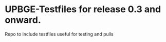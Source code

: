 # UPBGE-Testfiles for release 0.3 and onward.
Repo to include testfiles useful for testing and pulls
